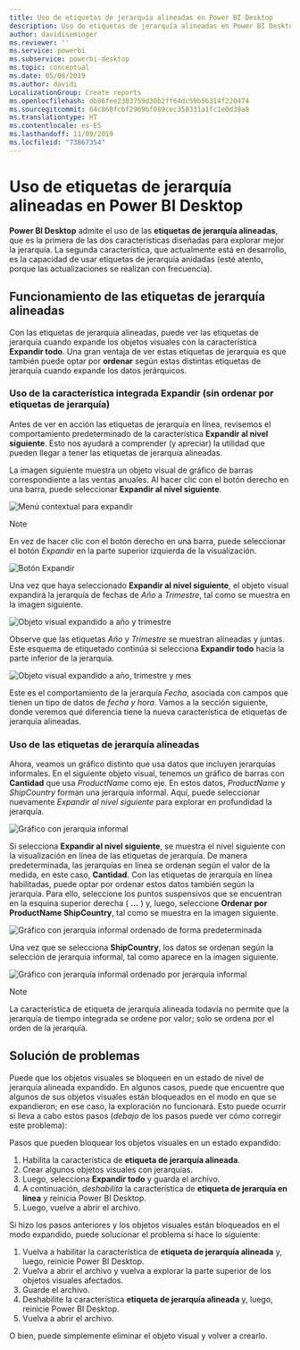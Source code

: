 ```yaml
---
title: Uso de etiquetas de jerarquía alineadas en Power BI Desktop
description: Uso de etiquetas de jerarquía alineadas en Power BI Desktop
author: davidiseminger
ms.reviewer: ''
ms.service: powerbi
ms.subservice: powerbi-desktop
ms.topic: conceptual
ms.date: 05/08/2019
ms.author: davidi
LocalizationGroup: Create reports
ms.openlocfilehash: db86fee2303759d30b2ff64dc59b56314f220474
ms.sourcegitcommit: 64c860fcbf2969bf089cec358331a1fc1e0d39a8
ms.translationtype: HT
ms.contentlocale: es-ES
ms.lasthandoff: 11/09/2019
ms.locfileid: "73867354"
---
```

# <a name="use-inline-hierarchy-labels-in-power-bi-desktop"></a>Uso de etiquetas de jerarquía alineadas en Power BI Desktop
**Power BI Desktop** admite el uso de las **etiquetas de jerarquía alineadas**, que es la primera de las dos características diseñadas para explorar mejor la jerarquía. La segunda característica, que actualmente está en desarrollo, es la capacidad de usar etiquetas de jerarquía anidadas (esté atento, porque las actualizaciones se realizan con frecuencia).   

## <a name="how-inline-hierarchy-labels-work"></a>Funcionamiento de las etiquetas de jerarquía alineadas
Con las etiquetas de jerarquía alineadas, puede ver las etiquetas de jerarquía cuando expande los objetos visuales con la característica **Expandir todo**. Una gran ventaja de ver estas etiquetas de jerarquía es que también puede optar por **ordenar** según estas distintas etiquetas de jerarquía cuando expande los datos jerárquicos.

### <a name="using-the-built-in-expand-feature-without-sorting-by-hierarchy-labels"></a>Uso de la característica integrada Expandir (sin ordenar por etiquetas de jerarquía)
Antes de ver en acción las etiquetas de jerarquía en línea, revisemos el comportamiento predeterminado de la característica **Expandir al nivel siguiente**. Esto nos ayudará a comprender (y apreciar) la utilidad que pueden llegar a tener las etiquetas de jerarquía alineadas.

La imagen siguiente muestra un objeto visual de gráfico de barras correspondiente a las ventas anuales. Al hacer clic con el botón derecho en una barra, puede seleccionar **Expandir al nivel siguiente**.

![Menú contextual para expandir](media/desktop-inline-hierarchy-labels/desktop-inline-hierarchy-labels-menu.png)

> [!NOTE]
> En vez de hacer clic con el botón derecho en una barra, puede seleccionar el botón *Expandir* en la parte superior izquierda de la visualización.

  ![Botón Expandir](media/desktop-inline-hierarchy-labels/desktop-inline-hierarchy-labels-expand-button-finger.png)


Una vez que haya seleccionado **Expandir al nivel siguiente**, el objeto visual expandirá la jerarquía de fechas de *Año* a *Trimestre*, tal como se muestra en la imagen siguiente.

![Objeto visual expandido a año y trimestre](media/desktop-inline-hierarchy-labels/desktop-inline-hierarchy-labels-qty-year-quarter.png)

Observe que las etiquetas *Año* y *Trimestre* se muestran alineadas y juntas. Este esquema de etiquetado continúa si selecciona **Expandir todo** hacia la parte inferior de la jerarquía.

![Objeto visual expandido a año, trimestre y mes](media/desktop-inline-hierarchy-labels/desktop-inline-hierarchy-labels-qty-year-quarter-month.png)

Este es el comportamiento de la jerarquía *Fecha*, asociada con campos que tienen un tipo de datos de *fecha y hora*. Vamos a la sección siguiente, donde veremos qué diferencia tiene la nueva característica de etiquetas de jerarquía alineadas.

### <a name="using-inline-hierarchy-labels"></a>Uso de las etiquetas de jerarquía alineadas
Ahora, veamos un gráfico distinto que usa datos que incluyen jerarquías informales. En el siguiente objeto visual, tenemos un gráfico de barras con **Cantidad** que usa *ProductName* como eje. En estos datos, *ProductName* y *ShipCountry* forman una jerarquía informal. Aquí, puede seleccionar nuevamente *Expandir al nivel siguiente* para explorar en profundidad la jerarquía.

![Gráfico con jerarquía informal](media/desktop-inline-hierarchy-labels/desktop-inline-hierarchy-labels-informal-top-expand.png)

Si selecciona **Expandir al nivel siguiente**, se muestra el nivel siguiente con la visualización en línea de las etiquetas de jerarquía. De manera predeterminada, las jerarquías en línea se ordenan según el valor de la medida, en este caso, **Cantidad**. Con las etiquetas de jerarquía en línea habilitadas, puede optar por ordenar estos datos también según la jerarquía. Para ello, seleccione los puntos suspensivos que se encuentran en la esquina superior derecha ( **…** ) y, luego, seleccione **Ordenar por ProductName ShipCountry**, tal como se muestra en la imagen siguiente.

![Gráfico con jerarquía informal ordenado de forma predeterminada](media/desktop-inline-hierarchy-labels/desktop-inline-hierarchy-labels-informal-sort-quantity.png)

Una vez que se selecciona **ShipCountry**, los datos se ordenan según la selección de jerarquía informal, tal como aparece en la imagen siguiente.

![Gráfico con jerarquía informal ordenado por jerarquía informal](media/desktop-inline-hierarchy-labels/desktop-inline-hierarchy-labels-informal-sorted.png)

> [!NOTE]
> La característica de etiqueta de jerarquía alineada todavía no permite que la jerarquía de tiempo integrada se ordene por valor; solo se ordena por el orden de la jerarquía.
> 
> 

## <a name="troubleshooting"></a>Solución de problemas
Puede que los objetos visuales se bloqueen en un estado de nivel de jerarquía alineada expandido. En algunos casos, puede que encuentre que algunos de sus objetos visuales están bloqueados en el modo en que se expandieron; en ese caso, la exploración no funcionará. Esto puede ocurrir si lleva a cabo estos pasos (*debajo* de los pasos puede ver cómo corregir este problema):

Pasos que pueden bloquear los objetos visuales en un estado expandido:

1. Habilita la característica de **etiqueta de jerarquía alineada**.
2. Crear algunos objetos visuales con jerarquías.
3. Luego, selecciona **Expandir todo** y guarda el archivo.
4. A continuación, *deshabilita* la característica de **etiqueta de jerarquía en línea** y reinicia Power BI Desktop.
5. Luego, vuelve a abrir el archivo.

Si hizo los pasos anteriores y los objetos visuales están bloqueados en el modo expandido, puede solucionar el problema si hace lo siguiente:

1. Vuelva a habilitar la característica de **etiqueta de jerarquía alineada** y, luego, reinicie Power BI Desktop.
2. Vuelva a abrir el archivo y vuelva a explorar la parte superior de los objetos visuales afectados.
3. Guarde el archivo.
4. Deshabilite la característica **etiqueta de jerarquía alineada** y, luego, reinicie Power BI Desktop.
5. Vuelva a abrir el archivo.

O bien, puede simplemente eliminar el objeto visual y volver a crearlo.


